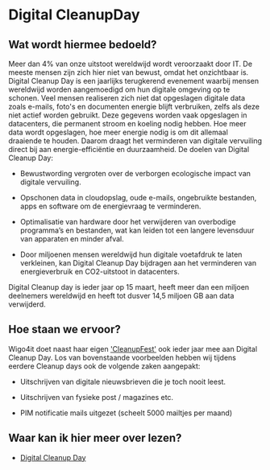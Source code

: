 # Digital CleanupDay

## Wat wordt hiermee bedoeld?
Meer dan 4% van onze uitstoot wereldwijd wordt veroorzaakt door IT. De meeste mensen zijn zich hier niet van bewust, omdat het onzichtbaar is. Digital Cleanup Day is een jaarlijks terugkerend evenement waarbij mensen wereldwijd worden aangemoedigd om hun digitale omgeving op te schonen. Veel mensen realiseren zich niet dat opgeslagen digitale data zoals e-mails, foto's en documenten energie blijft verbruiken, zelfs als deze niet actief worden gebruikt. Deze gegevens worden vaak opgeslagen in datacenters, die permanent stroom en koeling nodig hebben. Hoe meer data wordt opgeslagen, hoe meer energie nodig is om dit allemaal draaiende te houden. Daarom draagt het verminderen van digitale vervuiling direct bij aan energie-efficiëntie en duurzaamheid. De doelen van Digital Cleanup Day: 

- Bewustwording vergroten over de verborgen ecologische impact van digitale vervuiling.

- Opschonen data in cloudopslag, oude e-mails, ongebruikte bestanden, apps en software om de energievraag te verminderen.

- Optimalisatie van hardware door het verwijderen van overbodige programma’s en bestanden, wat kan leiden tot een langere levensduur van apparaten en minder afval.

- Door miljoenen mensen wereldwijd hun digitale voetafdruk te laten verkleinen, kan Digital Cleanup Day bijdragen aan het verminderen van energieverbruik en CO2-uitstoot in datacenters.

Digital Cleanup day is ieder jaar op 15 maart, heeft meer dan een miljoen deelnemers wereldwijd en heeft tot dusver 14,5 miljoen GB aan data verwijderd. 

## Hoe staan we ervoor?
Wigo4it doet naast haar eigen ['CleanupFest'](wiki.html?page=cleanupfest) ook ieder jaar mee aan Digital Cleanup Day. Los van bovenstaande voorbeelden hebben wij tijdens eerdere Cleanup days ook de volgende zaken aangepakt:

- Uitschrijven van digitale nieuwsbrieven die je toch nooit leest. 

- Uitschrijven van fysieke post / magazines etc.

- PIM notificatie mails uitgezet (scheelt 5000 mailtjes per maand)

## Waar kan ik hier meer over lezen?
- <a href="https://www.digitalcleanupday.org/">Digital Cleanup Day</a>